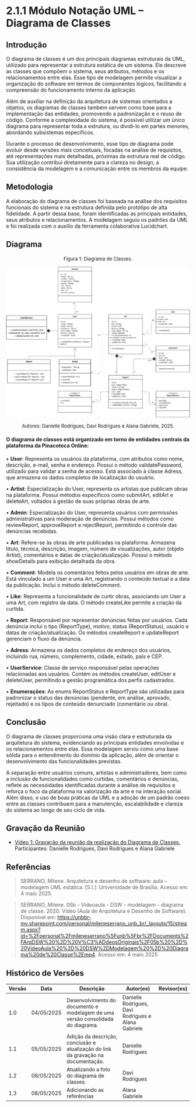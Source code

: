 # 2.1.1 Módulo Notação UML – Diagrama de Classes

## Introdução

O diagrama de classes é um dos principais diagramas estruturais da UML, utilizado para representar a estrutura estática de um sistema. Ele descreve as classes que compõem o sistema, seus atributos, métodos e os relacionamentos entre elas. Esse tipo de modelagem permite visualizar a organização do software em termos de componentes lógicos, facilitando a compreensão do funcionamento interno da aplicação.

Além de auxiliar na definição da arquitetura de sistemas orientados a objetos, os diagramas de classes também servem como base para a implementação das entidades, promovendo a padronização e o reuso de código. Conforme a complexidade do sistema, é possível utilizar um único diagrama para representar toda a estrutura, ou dividi-lo em partes menores, abordando subsistemas específicos.

Durante o processo de desenvolvimento, esse tipo de diagrama pode evoluir desde versões mais conceituais, focadas na análise de requisitos, até representações mais detalhadas, próximas da estrutura real de código. Sua utilização contribui diretamente para a clareza no design, a consistência da modelagem e a comunicação entre os membros da equipe.

## Metodologia

A elaboração do diagrama de classes foi baseada na análise dos requisitos funcionais do sistema e na estrutura definida pelo protótipo de alta fidelidade. A partir dessa base, foram identificadas as principais entidades, seus atributos e relacionamentos. A modelagem seguiu os padrões da UML e foi realizada com o auxílio da ferramenta colaborativa Lucidchart.

## Diagrama

<font size="2"><p style="text-align: center">Figura 1: Diagrama de Classes.</p></font>
![DiagramaV1](assets/diagrams/Classe%20UML.png)
<font size="2"><p style="text-align: center">Autores: Danielle Rodrigues, Davi Rodrigues e Alana Gabriele, 2025.</p></font>

#### O diagrama de classes está organizado em torno de entidades centrais da plataforma da Pinacoteca Online:

• **User**: Representa os usuários da plataforma, com atributos como nome, descrição, e-mail, senha e endereço. Possui o método validatePassword, utilizado para validar a senha de acesso. Está associado à classe Adress, que armazena os dados completos de localização do usuário.

• **Artist**: Especialização do User, representa os artistas que publicam obras na plataforma. Possui métodos específicos como submitArt, editArt e deleteArt, voltados à gestão de suas próprias obras de arte.

• **Admin**: Especialização do User, representa usuários com permissões administrativas para moderação de denúncias. Possui métodos como reviewReport, approveReport e rejectReport, permitindo o controle das denúncias recebidas.

• **Art**: Refere-se às obras de arte publicadas na plataforma. Armazena título, técnica, descrição, imagem, número de visualizações, autor (objeto Artist), comentários e datas de criação/atualização. Possui o método showDetails para exibição detalhada da obra.

• **Comment**: Modela os comentários feitos pelos usuários em obras de arte. Está vinculado a um User e uma Art, registrando o conteúdo textual e a data da publicação. Inclui o método deleteComment.

• **Like**: Representa a funcionalidade de curtir obras, associando um User a uma Art, com registro da data. O método createLike permite a criação da curtida.

• **Report**: Responsável por representar denúncias feitas por usuários. Cada denúncia inclui o tipo (ReportType), motivo, status (ReportStatus), usuário e datas de criação/atualização. Os métodos createReport e updateReport gerenciam o fluxo da denúncia.

• **Adress**: Armazena os dados completos de endereço dos usuários, incluindo rua, número, complemento, cidade, estado, país e CEP.

• **UserService**: Classe de serviço responsável pelas operações relacionadas aos usuários. Contém os métodos createUser, editUser e deleteUser, permitindo a gestão programática dos perfis cadastrados.

• **Enumerações**: As enums ReportStatus e ReportType são utilizadas para padronizar o status das denúncias (pendente, em análise, aprovado, rejeitado) e os tipos de conteúdo denunciado (comentário ou obra).

## Conclusão

O diagrama de classes proporciona uma visão clara e estruturada da arquitetura do sistema, evidenciando as principais entidades envolvidas e os relacionamentos entre elas. Essa modelagem serviu como uma base sólida para o entendimento do domínio da aplicação, além de orientar o desenvolvimento das funcionalidades previstas.

A separação entre usuários comuns, artistas e administradores, bem como a inclusão de funcionalidades como curtidas, comentários e denúncias, reflete as necessidades identificadas durante a análise de requisitos e reforça o foco da plataforma na valorização da arte e na interação social. Além disso, o uso de boas práticas da UML e a adoção de um padrão coeso entre as classes contribuem para a manutenção, escalabilidade e clareza do sistema ao longo de seu ciclo de vida.

## Gravação da Reunião

- [Vídeo 1: Gravação da reunião da realização do Diagrama de Classes.](https://drive.google.com/file/d/1Mgnb5POQBL-YGM_moiSob5H4-NMkT112/view?usp=drive_link)</br>
  Participantes: Danielle Rodrigues, Davi Rodrigues e Alana Gabriele

## Referências

> SERRANO, Milene. Arquitetura e desenho de software: aula – modelagem UML estática. [S.l.]: Universidade de Brasília. Acesso em: 4 maio 2025.

> SERRANO, Milene. 05b - Videoaula - DSW - modelagem - diagrama de classe. 2020. Vídeo (Aula de Arquitetura e Desenho de Software). Disponível em: https://unbbr-my.sharepoint.com/personal/mileneserrano_unb_br/_layouts/15/stream.aspx?id=%2Fpersonal%2Fmileneserrano%5Funb%5Fbr%2FDocuments%2FArqDSW%20%2D%20V%C3%ADdeosOriginais%2F05b%20%2D%20VideoAula%20%2D%20DSW%2DModelagem%20%2D%20Diagrama%20de%20Classe%2Emp4. Acesso em: 4 maio 2025

## Histórico de Versões

| Versão | Data       | Descrição                                                                         | Autor(es)                                           | Revisor(es) |
| ------ | ---------- | --------------------------------------------------------------------------------- | --------------------------------------------------- | ----------- |
| 1.0    | 04/05/2025 | Desenvolvimento do documento e modelagem de uma versão consolidada do diagrama.   | Danielle Rodrigues, Davi Rodrigues e Alana Gabriele |             |
| 1.1    | 05/05/2025 | Adição da descrição, conclusão e atualização do link da gravação na documentação. | Danielle Rodrigues                                  |             |
| 1.2    | 08/05/2025 | Atualizando a foto do diagrama de classes.                                        | Davi Rodrigues                                      |             |
| 1.3    | 08/05/2025 | Adicionando as referências                                                        | Alana Gabriele                                      |             |
